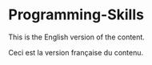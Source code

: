 # Programming-Skills

<!-- ENGLISH VERSION -->

This is the English version of the content.

<!-- FRENCH VERSION -->

Ceci est la version française du contenu.
